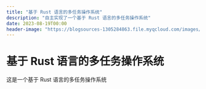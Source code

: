 ```yaml
---
title: "基于 Rust 语言的多任务操作系统"
description: "自主实现了一个基于 Rust 语言的多任务操作系统"
date: 2023-08-19T00:00
header-image: "https://blogsources-1305284863.file.myqcloud.com/images/IMG_9924.PNG"
---
```


# 基于 Rust 语言的多任务操作系统

这是一个基于 Rust 语言的多任务操作系统
